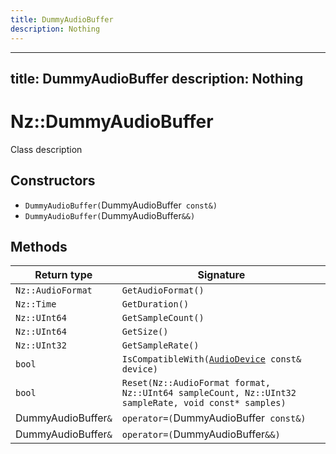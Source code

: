 ```yaml
---
title: DummyAudioBuffer
description: Nothing
---
```


---
title: DummyAudioBuffer
description: Nothing
---

# Nz::DummyAudioBuffer

Class description

## Constructors

- `DummyAudioBuffer(`DummyAudioBuffer` const&)`
- `DummyAudioBuffer(`DummyAudioBuffer`&&)`

## Methods

| Return type | Signature |
| ----------- | --------- |
| `Nz::AudioFormat` | `GetAudioFormat()` |
| `Nz::Time` | `GetDuration()` |
| `Nz::UInt64` | `GetSampleCount()` |
| `Nz::UInt64` | `GetSize()` |
| `Nz::UInt32` | `GetSampleRate()` |
| `bool` | `IsCompatibleWith(`[`AudioDevice`](documentation/generated/Audio/AudioDevice.md)` const& device)` |
| `bool` | `Reset(Nz::AudioFormat format, Nz::UInt64 sampleCount, Nz::UInt32 sampleRate, void const* samples)` |
| DummyAudioBuffer`&` | `operator=(`DummyAudioBuffer` const&)` |
| DummyAudioBuffer`&` | `operator=(`DummyAudioBuffer`&&)` |
